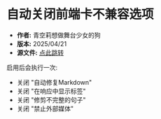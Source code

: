 # 自动关闭前端卡不兼容选项

- **作者:** 青空莉想做舞台少女的狗
- **版本:** 2025/04/21
- **源文件:** [点此跳转](https://gitgud.io/StageDog/tavern_resource/-/tree/main/src)

启用后会执行一次:

- 关闭 "自动修复Markdown"
- 关闭 "在响应中显示标签"
- 关闭 "修剪不完整的句子"
- 关闭 "禁止外部媒体"
